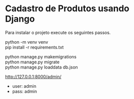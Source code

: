 # Cadastro de Produtos usando Django

Para instalar o projeto execute os seguintes passos.

python -m venv venv</br>
pip install -r requirements.txt</br>

python manage.py makemigrations</br>
python manage.py migrate</br>
python manage.py loaddata db.json</br>

http://127.0.0.1:8000/admin/

* user: admin 
* pass: admin

